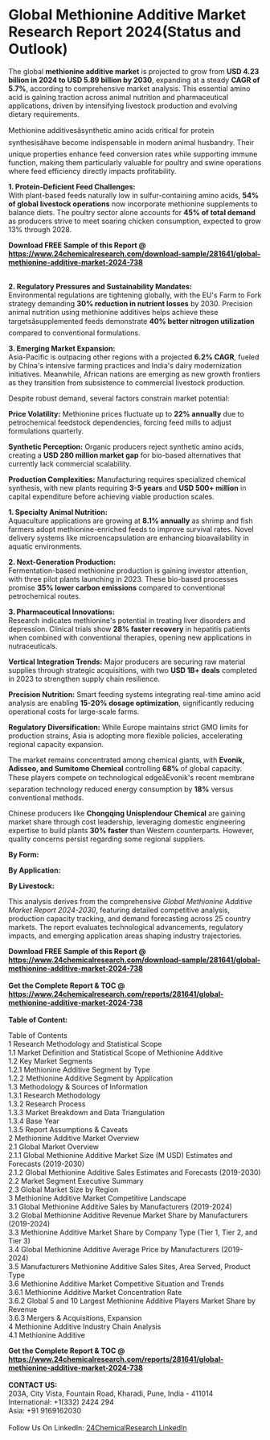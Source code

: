 <h1>Global Methionine Additive Market Research Report 2024(Status and Outlook)</h1><p>The global <strong>methionine additive market</strong> is projected to grow from <strong>USD 4.23 billion in 2024 to USD 5.89 billion by 2030</strong>, expanding at a steady <strong>CAGR of 5.7%</strong>, according to comprehensive market analysis. This essential amino acid is gaining traction across animal nutrition and pharmaceutical applications, driven by intensifying livestock production and evolving dietary requirements.</p><p>Methionine additivesâsynthetic amino acids critical for protein synthesisâhave become indispensable in modern animal husbandry. Their unique properties enhance feed conversion rates while supporting immune function, making them particularly valuable for poultry and swine operations where feed efficiency directly impacts profitability.</p><p><strong>1. Protein-Deficient Feed Challenges:</strong><br>
With plant-based feeds naturally low in sulfur-containing amino acids, <strong>54% of global livestock operations</strong> now incorporate methionine supplements to balance diets. The poultry sector alone accounts for <strong>45% of total demand</strong> as producers strive to meet soaring chicken consumption, expected to grow 13% through 2028.</p><div><b>Download FREE Sample of this Report @ 
            <a href="https://www.24chemicalresearch.com/download-sample/281641/global-methionine-additive-market-2024-738">
            https://www.24chemicalresearch.com/download-sample/281641/global-methionine-additive-market-2024-738</a></b></div><br><p><strong>2. Regulatory Pressures and Sustainability Mandates:</strong><br>
Environmental regulations are tightening globally, with the EU's Farm to Fork strategy demanding <strong>30% reduction in nutrient losses</strong> by 2030. Precision animal nutrition using methionine additives helps achieve these targetsâsupplemented feeds demonstrate <strong>40% better nitrogen utilization</strong> compared to conventional formulations.</p><p><strong>3. Emerging Market Expansion:</strong><br>
Asia-Pacific is outpacing other regions with a projected <strong>6.2% CAGR</strong>, fueled by China's intensive farming practices and India's dairy modernization initiatives. Meanwhile, African nations are emerging as new growth frontiers as they transition from subsistence to commercial livestock production.</p><p>Despite robust demand, several factors constrain market potential:</p><p><strong>Price Volatility:</strong> Methionine prices fluctuate up to <strong>22% annually</strong> due to petrochemical feedstock dependencies, forcing feed mills to adjust formulations quarterly.</p><p><strong>Synthetic Perception:</strong> Organic producers reject synthetic amino acids, creating a <strong>USD 280 million market gap</strong> for bio-based alternatives that currently lack commercial scalability.</p><p><strong>Production Complexities:</strong> Manufacturing requires specialized chemical synthesis, with new plants requiring <strong>3-5 years</strong> and <strong>USD 500+ million</strong> in capital expenditure before achieving viable production scales.</p><p><strong>1. Specialty Animal Nutrition:</strong><br>
Aquaculture applications are growing at <strong>8.1% annually</strong> as shrimp and fish farmers adopt methionine-enriched feeds to improve survival rates. Novel delivery systems like microencapsulation are enhancing bioavailability in aquatic environments.</p><p><strong>2. Next-Generation Production:</strong><br>
Fermentation-based methionine production is gaining investor attention, with three pilot plants launching in 2023. These bio-based processes promise <strong>35% lower carbon emissions</strong> compared to conventional petrochemical routes.</p><p><strong>3. Pharmaceutical Innovations:</strong><br>
Research indicates methionine's potential in treating liver disorders and depression. Clinical trials show <strong>28% faster recovery</strong> in hepatitis patients when combined with conventional therapies, opening new applications in nutraceuticals.</p><p><strong>Vertical Integration Trends:</strong> Major producers are securing raw material supplies through strategic acquisitions, with two <strong>USD 1B+ deals</strong> completed in 2023 to strengthen supply chain resilience.</p><p><strong>Precision Nutrition:</strong> Smart feeding systems integrating real-time amino acid analysis are enabling <strong>15-20% dosage optimization</strong>, significantly reducing operational costs for large-scale farms.</p><p><strong>Regulatory Diversification:</strong> While Europe maintains strict GMO limits for production strains, Asia is adopting more flexible policies, accelerating regional capacity expansion.</p><p>The market remains concentrated among chemical giants, with <strong>Evonik, Adisseo, and Sumitomo Chemical</strong> controlling <strong>68%</strong> of global capacity. These players compete on technological edgeâEvonik's recent membrane separation technology reduced energy consumption by <strong>18%</strong> versus conventional methods.</p><p>Chinese producers like <strong>Chongqing Unisplendour Chemical</strong> are gaining market share through cost leadership, leveraging domestic engineering expertise to build plants <strong>30% faster</strong> than Western counterparts. However, quality concerns persist regarding some regional suppliers.</p><p><strong>By Form:</strong></p><p><strong>By Application:</strong></p><p><strong>By Livestock:</strong></p><p>This analysis derives from the comprehensive <em>Global Methionine Additive Market Report 2024-2030</em>, featuring detailed competitive analysis, production capacity tracking, and demand forecasting across 25 country markets. The report evaluates technological advancements, regulatory impacts, and emerging application areas shaping industry trajectories.</p><div><b>Download FREE Sample of this Report @ 
            <a href="https://www.24chemicalresearch.com/download-sample/281641/global-methionine-additive-market-2024-738">
            https://www.24chemicalresearch.com/download-sample/281641/global-methionine-additive-market-2024-738</a></b></div><br><div><b>Get the Complete Report & TOC @ 
            <a href="https://www.24chemicalresearch.com/reports/281641/global-methionine-additive-market-2024-738">
            https://www.24chemicalresearch.com/reports/281641/global-methionine-additive-market-2024-738</a></b></div><br>
            <b>Table of Content:</b><p>Table of Contents<br />
 1 Research Methodology and Statistical Scope<br />
 1.1 Market Definition and Statistical Scope of Methionine Additive<br />
 1.2 Key Market Segments<br />
 1.2.1 Methionine Additive Segment by Type<br />
 1.2.2 Methionine Additive Segment by Application<br />
 1.3 Methodology & Sources of Information<br />
 1.3.1 Research Methodology<br />
 1.3.2 Research Process<br />
 1.3.3 Market Breakdown and Data Triangulation<br />
 1.3.4 Base Year<br />
 1.3.5 Report Assumptions & Caveats<br />
 2 Methionine Additive Market Overview<br />
 2.1 Global Market Overview<br />
 2.1.1 Global Methionine Additive Market Size (M USD) Estimates and Forecasts (2019-2030)<br />
 2.1.2 Global Methionine Additive Sales Estimates and Forecasts (2019-2030)<br />
 2.2 Market Segment Executive Summary<br />
 2.3 Global Market Size by Region<br />
 3 Methionine Additive Market Competitive Landscape<br />
 3.1 Global Methionine Additive Sales by Manufacturers (2019-2024)<br />
 3.2 Global Methionine Additive Revenue Market Share by Manufacturers (2019-2024)<br />
 3.3 Methionine Additive Market Share by Company Type (Tier 1, Tier 2, and Tier 3)<br />
 3.4 Global Methionine Additive Average Price by Manufacturers (2019-2024)<br />
 3.5 Manufacturers Methionine Additive Sales Sites, Area Served, Product Type<br />
 3.6 Methionine Additive Market Competitive Situation and Trends<br />
 3.6.1 Methionine Additive Market Concentration Rate<br />
 3.6.2 Global 5 and 10 Largest Methionine Additive Players Market Share by Revenue<br />
 3.6.3 Mergers & Acquisitions, Expansion<br />
 4 Methionine Additive Industry Chain Analysis<br />
 4.1 Methionine Additive </p><div><b>Get the Complete Report & TOC @ 
            <a href="https://www.24chemicalresearch.com/reports/281641/global-methionine-additive-market-2024-738">
            https://www.24chemicalresearch.com/reports/281641/global-methionine-additive-market-2024-738</a></b></div><br><b>CONTACT US:</b><br>
            203A, City Vista, Fountain Road, Kharadi, Pune, India - 411014<br>
            International: +1(332) 2424 294<br>
            Asia: +91 9169162030 <br><br>
            Follow Us On LinkedIn: <a href="https://www.linkedin.com/company/24chemicalresearch/">24ChemicalResearch LinkedIn</a>